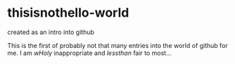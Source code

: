 # thisisnothello-world
created as an intro into github

This is the first of probably not that many entries into the world of github for me. 
I am *wHoly* inappropriate and _lessthan_ fair to most...
